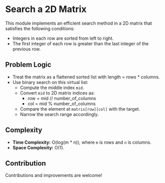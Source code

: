 # Search a 2D Matrix

This module implements an efficient search method in a 2D matrix that satisfies the following conditions:
- Integers in each row are sorted from left to right.
- The first integer of each row is greater than the last integer of the previous row.

## Problem Logic

- Treat the matrix as a flattened sorted list with length = rows * columns.
- Use binary search on this virtual list:
  - Compute the middle index `mid`.
  - Convert `mid` to 2D matrix indices as:
    - row = mid // number_of_columns
    - col = mid % number_of_columns
  - Compare the element at `matrix[row][col]` with the target.
  - Narrow the search range accordingly.

## Complexity

- **Time Complexity:** O(log(m * n)), where `m` is rows and `n` is columns.
- **Space Complexity:** O(1).


## Contribution

Contributions and improvements are welcome!



